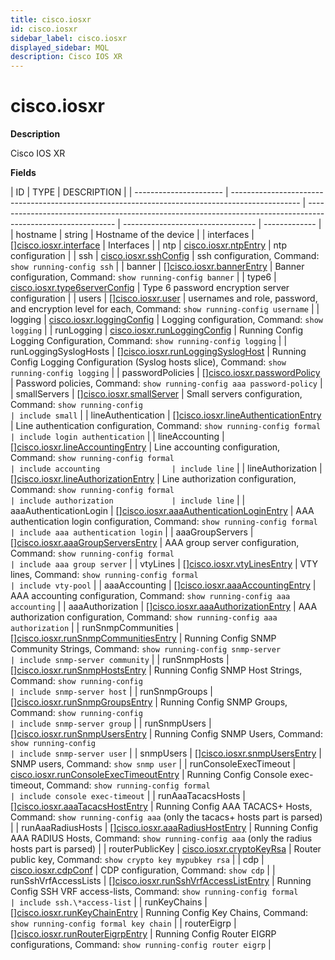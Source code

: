 ```yaml
---
title: cisco.iosxr
id: cisco.iosxr
sidebar_label: cisco.iosxr
displayed_sidebar: MQL
description: Cisco IOS XR
---
```


# cisco.iosxr

**Description**

Cisco IOS XR

**Fields**

| ID                     | TYPE                                                                                            | DESCRIPTION                                                                                                  |
| ---------------------- | ----------------------------------------------------------------------------------------------- | ------------------------------------------------------------------------------------------------------------ | --------------------------------- | ------------- |
| hostname               | string                                                                                          | Hostname of the device                                                                                       |
| interfaces             | &#91;&#93;[cisco.iosxr.interface](cisco.iosxr.interface.md)                                     | Interfaces                                                                                                   |
| ntp                    | [cisco.iosxr.ntpEntry](cisco.iosxr.ntpentry.md)                                                 | ntp configuration                                                                                            |
| ssh                    | [cisco.iosxr.sshConfig](cisco.iosxr.sshconfig.md)                                               | ssh configuration, Command: `show running-config ssh`                                                        |
| banner                 | &#91;&#93;[cisco.iosxr.bannerEntry](cisco.iosxr.bannerentry.md)                                 | Banner configuration, Command: `show running-config banner`                                                  |
| type6                  | [cisco.iosxr.type6serverConfig](cisco.iosxr.type6serverconfig.md)                               | Type 6 password encryption server configuration                                                              |
| users                  | &#91;&#93;[cisco.iosxr.user](cisco.iosxr.user.md)                                               | usernames and role, password, and encryption level for each, Command: `show running-config username`         |
| logging                | [cisco.iosxr.loggingConfig](cisco.iosxr.loggingconfig.md)                                       | Logging configuration, Command: `show logging`                                                               |
| runLogging             | [cisco.iosxr.runLoggingConfig](cisco.iosxr.runloggingconfig.md)                                 | Running Config Logging Configuration, Command: `show running-config logging`                                 |
| runLoggingSyslogHosts  | &#91;&#93;[cisco.iosxr.runLoggingSyslogHost](cisco.iosxr.runloggingsysloghost.md)               | Running Config Logging Configuration (Syslog hosts slice), Command: `show running-config logging`            |
| passwordPolicies       | &#91;&#93;[cisco.iosxr.passwordPolicy](cisco.iosxr.passwordpolicy.md)                           | Password policies, Command: `show running-config aaa password-policy`                                        |
| smallServers           | &#91;&#93;[cisco.iosxr.smallServer](cisco.iosxr.smallserver.md)                                 | Small servers configuration, Command: `show running-config                                                   | include small`                    |
| lineAuthentication     | &#91;&#93;[cisco.iosxr.lineAuthenticationEntry](cisco.iosxr.lineauthenticationentry.md)         | Line authentication configuration, Command: `show running-config formal                                      | include login authentication`     |
| lineAccounting         | &#91;&#93;[cisco.iosxr.lineAccountingEntry](cisco.iosxr.lineaccountingentry.md)                 | Line accounting configuration, Command: `show running-config formal                                          | include accounting                | include line` |
| lineAuthorization      | &#91;&#93;[cisco.iosxr.lineAuthorizationEntry](cisco.iosxr.lineauthorizationentry.md)           | Line authorization configuration, Command: `show running-config formal                                       | include authorization             | include line` |
| aaaAuthenticationLogin | &#91;&#93;[cisco.iosxr.aaaAuthenticationLoginEntry](cisco.iosxr.aaaauthenticationloginentry.md) | AAA authentication login configuration, Command: `show running-config formal                                 | include aaa authentication login` |
| aaaGroupServers        | &#91;&#93;[cisco.iosxr.aaaGroupServersEntry](cisco.iosxr.aaagroupserversentry.md)               | AAA group server configuration, Command: `show running-config formal                                         | include aaa group server`         |
| vtyLines               | &#91;&#93;[cisco.iosxr.vtyLinesEntry](cisco.iosxr.vtylinesentry.md)                             | VTY lines, Command: `show running-config formal                                                              | include vty-pool`                 |
| aaaAccounting          | &#91;&#93;[cisco.iosxr.aaaAccountingEntry](cisco.iosxr.aaaaccountingentry.md)                   | AAA accounting configuration, Command: `show running-config aaa accounting`                                  |
| aaaAuthorization       | &#91;&#93;[cisco.iosxr.aaaAuthorizationEntry](cisco.iosxr.aaaauthorizationentry.md)             | AAA authorization configuration, Command: `show running-config aaa authorization`                            |
| runSnmpCommunities     | &#91;&#93;[cisco.iosxr.runSnmpCommunitiesEntry](cisco.iosxr.runsnmpcommunitiesentry.md)         | Running Config SNMP Community Strings, Command: `show running-config snmp-server                             | include snmp-server community`    |
| runSnmpHosts           | &#91;&#93;[cisco.iosxr.runSnmpHostsEntry](cisco.iosxr.runsnmphostsentry.md)                     | Running Config SNMP Host Strings, Command: `show running-config                                              | include snmp-server host`         |
| runSnmpGroups          | &#91;&#93;[cisco.iosxr.runSnmpGroupsEntry](cisco.iosxr.runsnmpgroupsentry.md)                   | Running Config SNMP Groups, Command: `show running-config                                                    | include snmp-server group`        |
| runSnmpUsers           | &#91;&#93;[cisco.iosxr.runSnmpUsersEntry](cisco.iosxr.runsnmpusersentry.md)                     | Running Config SNMP Users, Command: `show running-config                                                     | include snmp-server user`         |
| snmpUsers              | &#91;&#93;[cisco.iosxr.snmpUsersEntry](cisco.iosxr.snmpusersentry.md)                           | SNMP users, Command: `show snmp user`                                                                        |
| runConsoleExecTimeout  | [cisco.iosxr.runConsoleExecTimeoutEntry](cisco.iosxr.runconsoleexectimeoutentry.md)             | Running Config Console exec-timeout, Command: `show running-config formal                                    | include console exec-timeout`     |
| runAaaTacacsHosts      | &#91;&#93;[cisco.iosxr.aaaTacacsHostEntry](cisco.iosxr.aaatacacshostentry.md)                   | Running Config AAA TACACS+ Hosts, Command: `show running-config aaa` (only the tacacs+ hosts part is parsed) |
| runAaaRadiusHosts      | &#91;&#93;[cisco.iosxr.aaaRadiusHostEntry](cisco.iosxr.aaaradiushostentry.md)                   | Running Config AAA RADIUS Hosts, Command: `show running-config aaa` (only the radius hosts part is parsed)   |
| routerPublicKey        | [cisco.iosxr.cryptoKeyRsa](cisco.iosxr.cryptokeyrsa.md)                                         | Router public key, Command: `show crypto key mypubkey rsa`                                                   |
| cdp                    | [cisco.iosxr.cdpConf](cisco.iosxr.cdpconf.md)                                                   | CDP configuration, Command: `show cdp`                                                                       |
| runSshVrfAccessLists   | &#91;&#93;[cisco.iosxr.runSshVrfAccessListEntry](cisco.iosxr.runsshvrfaccesslistentry.md)       | Running Config SSH VRF access-lists, Command: `show running-config formal                                    | include ssh.\*access-list`        |
| runKeyChains           | &#91;&#93;[cisco.iosxr.runKeyChainEntry](cisco.iosxr.runkeychainentry.md)                       | Running Config Key Chains, Command: `show running-config formal key chain`                                   |
| routerEigrp            | &#91;&#93;[cisco.iosxr.runRouterEigrpEntry](cisco.iosxr.runroutereigrpentry.md)                 | Running Config Router EIGRP configurations, Command: `show running-config router eigrp`                      |
